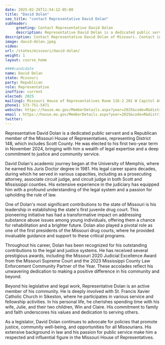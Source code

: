 ```yaml
---
date: 2025-02-26T11:54:12-05:00
title: "David Dolan"
seo_title: "contact Representative David Dolan"
subheader:
     greeting: Contact Representative David Dolan
     description: Representative David Dolan is a dedicated public servant and a Republican member of the Missouri House of Representatives, representing District 148, which includes Scott County. He assumed office on January 8, 2025. His current term ends on January 6, 2027.
description: Contact Representative David Dolan of Missouri. Contact information for David Dolan includes email address, phone number, and mailing address.
image: david-dolan.jpeg
video:
url: /states/missouri/david-dolan/
weight: 1
layout: course_home

####candidate
name: David Dolan
state: Missouri
party: Republican
role: Representative
inoffice: current
elected: 2025
mailing1: Missouri House of Representatives Room 116-2 201 W Capitol Ave Jefferson City, MO 65101
phone1: 573-751-5471
website: https://house.mo.gov/MemberDetails.aspx?year=2025&code=R&district=148/
email : https://house.mo.gov/MemberDetails.aspx?year=2025&code=R&district=148/
twitter: 
---
```

Representative David Dolan is a dedicated public servant and a Republican member of the Missouri House of Representatives, representing District 148, which includes Scott County. He was elected to his first two-year term in November 2024, bringing with him a wealth of legal expertise and a deep commitment to justice and community service.

David Dolan's academic journey began at the University of Memphis, where he earned his Juris Doctor degree in 1981. His legal career spans decades, during which he served in various capacities, including as a prosecuting attorney, associate circuit judge, and circuit judge in both Scott and Mississippi counties. His extensive experience in the judiciary has equipped him with a profound understanding of the legal system and a passion for upholding the rule of law.

One of Dolan's most significant contributions to the state of Missouri is his leadership in establishing the state's first juvenile drug court. This pioneering initiative has had a transformative impact on addressing substance abuse issues among young individuals, offering them a chance for rehabilitation and a brighter future. Dolan also played a pivotal role as one of the first presidents of the Missouri drug courts, where he provided invaluable guidance and support to these critical programs.

Throughout his career, Dolan has been recognized for his outstanding contributions to the legal and justice systems. He has received several prestigious awards, including the Missouri 2020 Judicial Excellence Award from the Missouri Supreme Court and the 2023 Mississippi County Law Enforcement Community Partner of the Year. These accolades reflect his unwavering dedication to making a positive difference in his community and beyond.

Beyond his legislative and legal work, Representative Dolan is an active member of his community. He is deeply involved with St. Francis Xavier Catholic Church in Sikeston, where he participates in various service and fellowship activities. In his personal life, he cherishes spending time with his wife, Julie, and their two children, Win and Claire. His commitment to family and faith underscores his values and dedication to serving others.

As a legislator, David Dolan continues to advocate for policies that promote justice, community well-being, and opportunities for all Missourians. His extensive background in law and his passion for public service make him a respected and influential figure in the Missouri House of Representatives.
